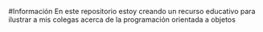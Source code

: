 #Información
En este repositorio estoy creando un recurso educativo para ilustrar a mis colegas acerca de la programación orientada a objetos
